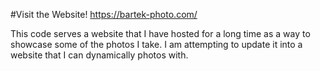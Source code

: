 #Visit the Website!
https://bartek-photo.com/

This code serves a website that I have hosted for a long time as a way to showcase some of the photos I take. I am attempting to update it into a website that I can dynamically photos with.
